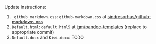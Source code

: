 Update instructions:

1. `_github_markdown.css`: `github-markdown.css` at [sindresorhus/github-markdown-css](https://github.com/sindresorhus/github-markdown-css)
2. `Default.html`: `default.html5` at
  [jgm/pandoc-templates](https://github.com/jgm/pandoc-templates/compare/0be17b21ce1954f16f07a495cb1062145b4d69df..master)
  (replace to appropriate commit)
3. `Default.docx` and `Kiwi.docx`: TODO
